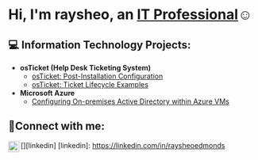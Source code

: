 <h1>Hi, I'm raysheo, an <a href="https://linkedin.com/in/raysheo">IT Professional</a>☺</h1>

<h2>💻 Information Technology Projects:</h2>

- <b>osTicket (Help Desk Ticketing System)</b>
  - [osTicket: Post-Installation Configuration](https://github.com/raysheoedmonds/post-install-config)
  - [osTicket: Ticket Lifecycle Examples](https://github.com/raysheoedmonds/ticket-lifecycle)
- <b>Microsoft Azure</b>
  - [Configuring On-premises Active Directory within Azure VMs](https://github.com/raysheoedmonds/configure-ad)
<h2>🤳Connect with me:</h2>

[<img align="left" alt="raysheo | LinkedIn" width="22px" src="https://cdn.jsdelivr.net/npm/simple-icons@v3/icons/linkedin.svg" />][linkedin]
[linkedin]: https://linkedin.com/in/raysheoedmonds
